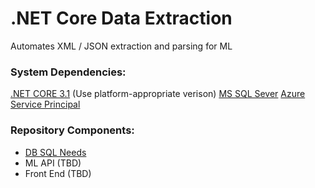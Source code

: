 # .NET Core Data Extraction

Automates XML / JSON extraction and parsing for ML

### System Dependencies:

[.NET CORE 3.1](https://dotnet.microsoft.com/download/dotnet-core) (Use platform-appropriate verison)
[MS SQL Sever](https://www.microsoft.com/en-us/sql-server/sql-server-2017)
[Azure Service Principal](https://docs.microsoft.com/en-us/powershell/azure/create-azure-service-principal-azureps?view=azps-4.4.0#:~:text=An%20Azure%20service%20principal%20is,accessed%20and%20at%20which%20level.)

### Repository Components:

- [DB SQL Needs](../tree/master/sql)
- ML API (TBD)
- Front End (TBD)